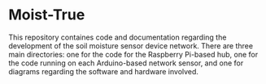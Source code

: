 # Moist-True

This repository containes code and documentation regarding the development of the soil moisture sensor device network. There are three main directories: one for the code for the Raspberry Pi-based hub, one for the code running on each Arduino-based network sensor, and one for diagrams regarding the software and hardware involved. 
